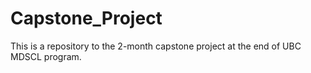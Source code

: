 # Capstone_Project

This is a repository to the 2-month capstone project at the end of UBC MDSCL program.  
